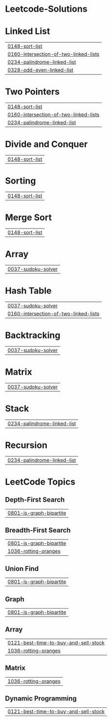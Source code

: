 # Leetcode-Solutions


# Linked List
|  |
| ------- |
| [0148-sort-list](https://github.com/mayank623/Leetcode-Solutions/tree/master/0148-sort-list) |
| [0160-intersection-of-two-linked-lists](https://github.com/mayank623/Leetcode-Solutions/tree/master/0160-intersection-of-two-linked-lists) |
| [0234-palindrome-linked-list](https://github.com/mayank623/Leetcode-Solutions/tree/master/0234-palindrome-linked-list) |
| [0328-odd-even-linked-list](https://github.com/mayank623/Leetcode-Solutions/tree/master/0328-odd-even-linked-list) |
# Two Pointers
|  |
| ------- |
| [0148-sort-list](https://github.com/mayank623/Leetcode-Solutions/tree/master/0148-sort-list) |
| [0160-intersection-of-two-linked-lists](https://github.com/mayank623/Leetcode-Solutions/tree/master/0160-intersection-of-two-linked-lists) |
| [0234-palindrome-linked-list](https://github.com/mayank623/Leetcode-Solutions/tree/master/0234-palindrome-linked-list) |
# Divide and Conquer
|  |
| ------- |
| [0148-sort-list](https://github.com/mayank623/Leetcode-Solutions/tree/master/0148-sort-list) |
# Sorting
|  |
| ------- |
| [0148-sort-list](https://github.com/mayank623/Leetcode-Solutions/tree/master/0148-sort-list) |
# Merge Sort
|  |
| ------- |
| [0148-sort-list](https://github.com/mayank623/Leetcode-Solutions/tree/master/0148-sort-list) |
# Array
|  |
| ------- |
| [0037-sudoku-solver](https://github.com/mayank623/Leetcode-Solutions/tree/master/0037-sudoku-solver) |
# Hash Table
|  |
| ------- |
| [0037-sudoku-solver](https://github.com/mayank623/Leetcode-Solutions/tree/master/0037-sudoku-solver) |
| [0160-intersection-of-two-linked-lists](https://github.com/mayank623/Leetcode-Solutions/tree/master/0160-intersection-of-two-linked-lists) |
# Backtracking
|  |
| ------- |
| [0037-sudoku-solver](https://github.com/mayank623/Leetcode-Solutions/tree/master/0037-sudoku-solver) |
# Matrix
|  |
| ------- |
| [0037-sudoku-solver](https://github.com/mayank623/Leetcode-Solutions/tree/master/0037-sudoku-solver) |
# Stack
|  |
| ------- |
| [0234-palindrome-linked-list](https://github.com/mayank623/Leetcode-Solutions/tree/master/0234-palindrome-linked-list) |
# Recursion
|  |
| ------- |
| [0234-palindrome-linked-list](https://github.com/mayank623/Leetcode-Solutions/tree/master/0234-palindrome-linked-list) |
<!---LeetCode Topics Start-->
# LeetCode Topics
## Depth-First Search
|  |
| ------- |
| [0801-is-graph-bipartite](https://github.com/mayank623/Leetcode-Solutions/tree/master/0801-is-graph-bipartite) |
## Breadth-First Search
|  |
| ------- |
| [0801-is-graph-bipartite](https://github.com/mayank623/Leetcode-Solutions/tree/master/0801-is-graph-bipartite) |
| [1036-rotting-oranges](https://github.com/mayank623/Leetcode-Solutions/tree/master/1036-rotting-oranges) |
## Union Find
|  |
| ------- |
| [0801-is-graph-bipartite](https://github.com/mayank623/Leetcode-Solutions/tree/master/0801-is-graph-bipartite) |
## Graph
|  |
| ------- |
| [0801-is-graph-bipartite](https://github.com/mayank623/Leetcode-Solutions/tree/master/0801-is-graph-bipartite) |
## Array
|  |
| ------- |
| [0121-best-time-to-buy-and-sell-stock](https://github.com/mayank623/Leetcode-Solutions/tree/master/0121-best-time-to-buy-and-sell-stock) |
| [1036-rotting-oranges](https://github.com/mayank623/Leetcode-Solutions/tree/master/1036-rotting-oranges) |
## Matrix
|  |
| ------- |
| [1036-rotting-oranges](https://github.com/mayank623/Leetcode-Solutions/tree/master/1036-rotting-oranges) |
## Dynamic Programming
|  |
| ------- |
| [0121-best-time-to-buy-and-sell-stock](https://github.com/mayank623/Leetcode-Solutions/tree/master/0121-best-time-to-buy-and-sell-stock) |
<!---LeetCode Topics End-->